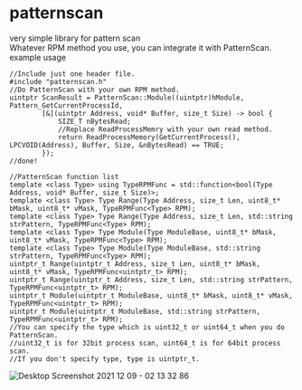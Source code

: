 # patternscan
very simple library for pattern scan   
Whatever RPM method you use, you can integrate it with PatternScan.   
example usage   
```
//Include just one header file.
#include "patternscan.h"
//Do PatternScan with your own RPM method.
uintptr ScanResult = PatternScan::Module((uintptr)hModule, Pattern_GetCurrentProcessId,
        [&](uintptr Address, void* Buffer, size_t Size) -> bool {
            SIZE_T nBytesRead;
            //Replace ReadProcessMemry with your own read method.
            return ReadProcessMemory(GetCurrentProcess(), LPCVOID(Address), Buffer, Size, &nBytesRead) == TRUE;
        });
//done!
 
//PatternScan function list
template <class Type> using TypeRPMFunc = std::function<bool(Type Address, void* Buffer, size_t Size)>;
template <class Type> Type Range(Type Address, size_t Len, uint8_t* bMask, uint8_t* vMask, TypeRPMFunc<Type> RPM);
template <class Type> Type Range(Type Address, size_t Len, std::string strPattern, TypeRPMFunc<Type> RPM);
template <class Type> Type Module(Type ModuleBase, uint8_t* bMask, uint8_t* vMask, TypeRPMFunc<Type> RPM);
template <class Type> Type Module(Type ModuleBase, std::string strPattern, TypeRPMFunc<Type> RPM);
uintptr_t Range(uintptr_t Address, size_t Len, uint8_t* bMask, uint8_t* vMask, TypeRPMFunc<uintptr_t> RPM);
uintptr_t Range(uintptr_t Address, size_t Len, std::string strPattern, TypeRPMFunc<uintptr_t> RPM);
uintptr_t Module(uintptr_t ModuleBase, uint8_t* bMask, uint8_t* vMask, TypeRPMFunc<uintptr_t> RPM);
uintptr_t Module(uintptr_t ModuleBase, std::string strPattern, TypeRPMFunc<uintptr_t> RPM);
//You can specify the type which is uint32_t or uint64_t when you do PatternScan.
//uint32_t is for 32bit process scan, uint64_t is for 64bit process scan.
//If you don't specify type, type is uintptr_t.
```
![Desktop Screenshot 2021 12 09 - 02 13 32 86](https://user-images.githubusercontent.com/32794121/146116073-9cc8dd5f-2815-44d3-8d0c-d9ab4dafc228.jpg)
